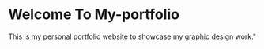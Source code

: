 # Welcome To My-portfolio
This is my personal portfolio website to showcase my graphic design work."
